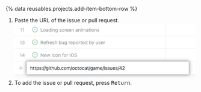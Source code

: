 {% data reusables.projects.add-item-bottom-row %}
1. Paste the URL of the issue or pull request. ![Captura de pantalla que muestra el pegado de una URL de propuesta para agregarlo al proyecto](/assets/images/help/projects-v2/paste-url-to-add.png)
3. To add the issue or pull request, press <kbd>Return</kbd>.